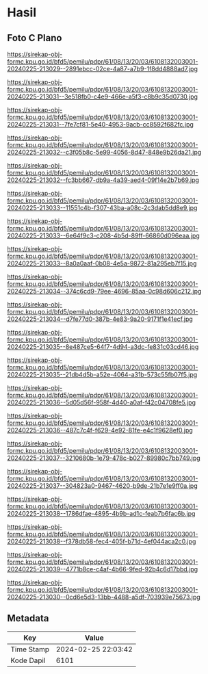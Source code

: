 # Hasil

## Foto C Plano

https://sirekap-obj-formc.kpu.go.id/bfd5/pemilu/pdpr/61/08/13/20/03/6108132003001-20240225-213029--2891ebcc-02ce-4a87-a7b9-1f8dd4888ad7.jpg

https://sirekap-obj-formc.kpu.go.id/bfd5/pemilu/pdpr/61/08/13/20/03/6108132003001-20240225-213031--3e518fb0-c4e9-466e-a5f3-c8b9c35d0730.jpg

https://sirekap-obj-formc.kpu.go.id/bfd5/pemilu/pdpr/61/08/13/20/03/6108132003001-20240225-213031--7fe7cf81-5e40-4953-9acb-cc8592f682fc.jpg

https://sirekap-obj-formc.kpu.go.id/bfd5/pemilu/pdpr/61/08/13/20/03/6108132003001-20240225-213032--c3f05b8c-5e99-4056-8d47-848e9b26da21.jpg

https://sirekap-obj-formc.kpu.go.id/bfd5/pemilu/pdpr/61/08/13/20/03/6108132003001-20240225-213032--fc3bb667-db9a-4a39-aed4-09f14e2b7b69.jpg

https://sirekap-obj-formc.kpu.go.id/bfd5/pemilu/pdpr/61/08/13/20/03/6108132003001-20240225-213033--11551c4b-f307-43ba-a08c-2c3dab5dd8e9.jpg

https://sirekap-obj-formc.kpu.go.id/bfd5/pemilu/pdpr/61/08/13/20/03/6108132003001-20240225-213033--6e64f9c3-c208-4b5d-89ff-66860d096eaa.jpg

https://sirekap-obj-formc.kpu.go.id/bfd5/pemilu/pdpr/61/08/13/20/03/6108132003001-20240225-213033--8a0a0aaf-0b08-4e5a-9872-81a295eb7f15.jpg

https://sirekap-obj-formc.kpu.go.id/bfd5/pemilu/pdpr/61/08/13/20/03/6108132003001-20240225-213034--374c6cd9-79ee-4696-85aa-0c98d606c212.jpg

https://sirekap-obj-formc.kpu.go.id/bfd5/pemilu/pdpr/61/08/13/20/03/6108132003001-20240225-213034--d7fe77d0-387b-4e83-9a20-9171f1e41ecf.jpg

https://sirekap-obj-formc.kpu.go.id/bfd5/pemilu/pdpr/61/08/13/20/03/6108132003001-20240225-213035--8e487ce5-64f7-4d94-a3dc-fe831c03cd46.jpg

https://sirekap-obj-formc.kpu.go.id/bfd5/pemilu/pdpr/61/08/13/20/03/6108132003001-20240225-213035--21db4d5b-a52e-4064-a31b-573c55fb07f5.jpg

https://sirekap-obj-formc.kpu.go.id/bfd5/pemilu/pdpr/61/08/13/20/03/6108132003001-20240225-213036--5d05d56f-958f-4d40-a0af-f42c04708fe5.jpg

https://sirekap-obj-formc.kpu.go.id/bfd5/pemilu/pdpr/61/08/13/20/03/6108132003001-20240225-213036--487c7c4f-f629-4e92-81fe-e4c1f9628ef0.jpg

https://sirekap-obj-formc.kpu.go.id/bfd5/pemilu/pdpr/61/08/13/20/03/6108132003001-20240225-213037--3210680b-1e79-478c-b027-89980c7bb749.jpg

https://sirekap-obj-formc.kpu.go.id/bfd5/pemilu/pdpr/61/08/13/20/03/6108132003001-20240225-213037--304823a0-9467-4620-b9de-21b7e1e9ff0a.jpg

https://sirekap-obj-formc.kpu.go.id/bfd5/pemilu/pdpr/61/08/13/20/03/6108132003001-20240225-213038--1786dfae-4895-4b9b-ad1c-feab7b6fac6b.jpg

https://sirekap-obj-formc.kpu.go.id/bfd5/pemilu/pdpr/61/08/13/20/03/6108132003001-20240225-213038--f378db58-fec4-405f-b71d-4ef044aca2c0.jpg

https://sirekap-obj-formc.kpu.go.id/bfd5/pemilu/pdpr/61/08/13/20/03/6108132003001-20240225-213039--4771b8ce-c4af-4b66-9fed-92b4c6d17bbd.jpg

https://sirekap-obj-formc.kpu.go.id/bfd5/pemilu/pdpr/61/08/13/20/03/6108132003001-20240225-213030--0cd6e5d3-13bb-4488-a5df-703939e75673.jpg


## Metadata

| Key        | Value               |
| ---------- | ------------------- |
| Time Stamp | 2024-02-25 22:03:42 |
| Kode Dapil | 6101                |



